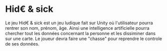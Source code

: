 # Hid€ & sick

Le jeu Hid€ & sick est un jeu ludique fait sur Unity où l'utilisateur pourra
rentrer son nom, prénom, âge. Ainsi une intelligence artificielle pourra
chercher tout les données concernant la personne et les dissiminer dans sur une
carte. Le joueur devra faire une "chasse" pour reprendre le controle de ses
données.
